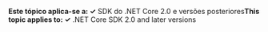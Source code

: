 <span data-ttu-id="aac68-101">**Este tópico aplica-se a: ✓** SDK do .NET Core 2.0 e versões posteriores</span><span class="sxs-lookup"><span data-stu-id="aac68-101">**This topic applies to: ✓** .NET Core SDK 2.0 and later versions</span></span>
